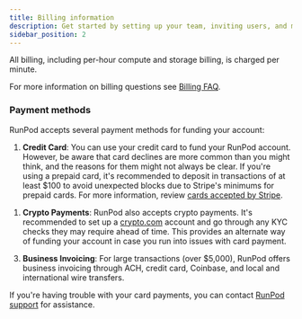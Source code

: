 ```yaml
---
title: Billing information
description: Get started by setting up your team, inviting users, and managing payment.
sidebar_position: 2
---
```


All billing, including per-hour compute and storage billing, is charged per minute.

For more information on billing questions see [Billing FAQ](docs/references/faq/faq.md#billing).

### Payment methods

RunPod accepts several payment methods for funding your account:

1. **Credit Card**: You can use your credit card to fund your RunPod account. However, be aware that card declines are more common than you might think, and the reasons for them might not always be clear. If you're using a prepaid card, it's recommended to deposit in transactions of at least $100 to avoid unexpected blocks due to Stripe's minimums for prepaid cards.
   For more information, review [cards accepted by Stripe](https://stripe.com/docs/payments/cards/supported-card-brands?ref=blog.runpod.io).

<!-- [source](https://blog.runpod.io/how-to-manage-funding-your-runpod-account#my-card-keeps-getting-declined) -->

1. **Crypto Payments**: RunPod also accepts crypto payments. It's recommended to set up a [crypto.com](https://crypto.com/?ref=blog.runpod.io) account and go through any KYC checks they may require ahead of time. This provides an alternate way of funding your account in case you run into issues with card payment.

<!-- [source](https://blog.runpod.io/how-to-manage-funding-your-runpod-account#crypto-payments) -->

3. **Business Invoicing**: For large transactions (over $5,000), RunPod offers business invoicing through ACH, credit card, Coinbase, and local and international wire transfers.

<!-- [source](https://blog.runpod.io/how-to-manage-funding-your-runpod-account#invoicing) -->

If you're having trouble with your card payments, you can contact [RunPod support](https://www.runpod.io/contact) for assistance.

<!-- [source](https://docs.runpod.io/docs/manage-payment-card-declines)
-->
<!--
### View invoicing

### Charges

### Limits

## Usage statistics

### Monitor GPU usage

### Understand metrics
-->
